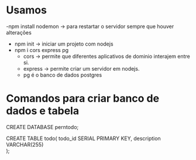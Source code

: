 # Usamos

-npm install nodemon -> para restartar o servidor sempre que houver alterações
- npm init -> iniciar um projeto com nodejs
- npm i cors express pg
    - cors -> permite que diferentes aplicativos de dominio interajem entre si.
    - express -> permite criar um servidor em nodejs.
    - pg é o banco de dados postgres

# Comandos para criar banco de dados e tabela
CREATE DATABASE perntodo;

CREATE TABLE todo(
  todo_id SERIAL PRIMARY KEY,
  description VARCHAR(255)  
);

#
